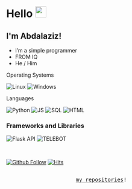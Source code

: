 # Hello   <img src="https://media.tenor.com/2P7N3XLLc6EAAAAi/anime.gif" width="29px">
## I'm Abdalaziz!

-  I’m a simple programmer
-  FROM IQ
-  He / Him



Operating Systems

![Linux](https://img.shields.io/badge/-Linux-green?logo=linux)
![Windows](https://img.shields.io/badge/-Windows-blue?logo=windows)

Languages

![Python](https://img.shields.io/badge/-Python-blue?logo=python)
![JS](https://img.shields.io/badge/-javascript-blue?logo=javascript)
![SQL](https://img.shields.io/badge/-SQL-orange?logo=sql)
![HTML](https://img.shields.io/badge/-HTML-BLUE?logo=HTML)


### Frameworks and Libraries

![Flask API](https://img.shields.io/badge/-Flask%20API-lightgrey?logo=flask)
![TELEBOT](https://img.shields.io/badge/-telebot%20API-lightgrey?logo=telebot)

<br/>

[![Github Follow](https://img.shields.io/github/followers/heeranwalnitish?label=Follow%20Me&style=social)](https://github.com/daddyhigh)
[![Hits](https://hits.seeyoufarm.com/api/count/incr/badge.svg?url=https%3A%2F%2Fgithub.com%2Fdaddyhigh&count_bg=%2322C0D7&title_bg=%232C4CD3&icon=influxdb.svg&icon_color=%2368D1AB&title=HITS&edge_flat=false)](https://hits.seeyoufarm.com)
<p align="center">
  <samp>
    <br>
     <a href="https://github.com/daddyhigh?tab=repositories">my repositories</a>!
  </samp>
</p>
